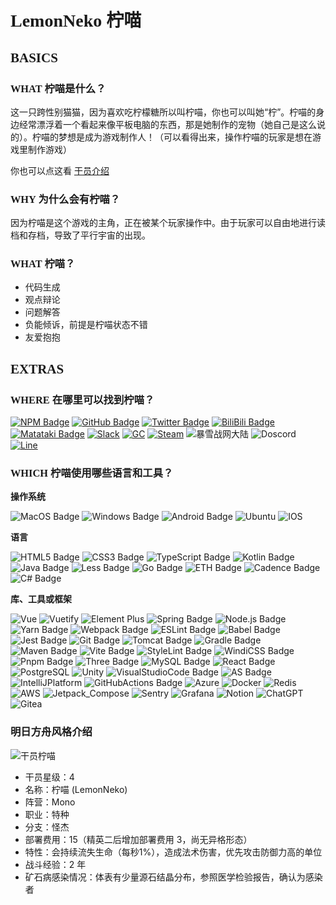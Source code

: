 # <span style="font-family:Trebuchet MS;">LemonNeko 柠喵</span>
## <span style="font-family:Trebuchet MS;">BASICS</span>
### <span style="font-family:Trebuchet MS;">WHAT 柠喵是什么？</span>
这一只跨性别猫猫，因为喜欢吃柠檬糖所以叫柠喵，你也可以叫她“柠”。柠喵的身边经常漂浮着一个看起来像平板电脑的东西，那是她制作的宠物（她自己是这么说的）。柠喵的梦想是成为游戏制作人！（可以看得出来，操作柠喵的玩家是想在游戏里制作游戏）

你也可以点这看 [干员介绍](#明日方舟风格介绍)

### <span style="font-family:Trebuchet MS;">WHY 为什么会有柠喵？</span>
因为柠喵是这个游戏的主角，正在被某个玩家操作中。由于玩家可以自由地进行读档和存档，导致了平行宇宙的出现。

### <span style="font-family:Trebuchet MS;">WHAT 柠喵？</span>
- 代码生成
- 观点辩论
- 问题解答
- 负能倾诉，前提是柠喵状态不错
- 友爱抱抱

## <span style="font-family:Trebuchet MS;">EXTRAS</span>
### <span style="font-family:Trebuchet MS;">WHERE 在哪里可以找到柠喵？</span>
[![NPM Badge][NPM-Badge]][NPM-Link]
[![GitHub Badge][GitHub-Badge]][GitHub-Link]
[![Twitter Badge][Twitter-Badge]][Twitter-Link]
[![BiliBili Badge][Bilibili-Badge]][Bilibili-Link]
[![Matataki Badge][Matataki-Badge]][Matataki-Link]
[![Slack][Slack]][Slack-Link]
[![GC][GC]][GC-Link]
[![Steam](https://img.shields.io/badge/-LemonNeko-000000?&logo=steam&logoColor=white)](https://steamcommunity.com/id/lemonneko_cn/)
![暴雪战网大陆](https://img.shields.io/badge/-%E6%88%98%E7%BD%91%E5%A4%A7%E9%99%86%E5%8C%BA%20RabiNeko%235496-148EFF?&logo=battle.net&logoColor=white)
![Doscord](https://img.shields.io/badge/-Discord%20LemonNeko%232262-5865F2?&logo=discord&logoColor=white)
[![Line](https://img.shields.io/badge/-LemonNekoL-00C300?&logo=line&logoColor=white)](https://line.me/ti/p/oLRH6tJNgy)

### <span style="font-family:Trebuchet MS;">WHICH 柠喵使用哪些语言和工具？</span>
**操作系统**

![MacOS Badge][MacOS-Badge]
![Windows Badge][Windows-Badge]
![Android Badge][Android-Badge]
![Ubuntu][Ubuntu]
![IOS][IOS]

**语言**

![HTML5 Badge][HTML5-Badge]
![CSS3 Badge][CSS3-Badge]
![TypeScript Badge][TypeScript-Badge]
![Kotlin Badge][Kotlin-Badge]
![Java Badge][Java-Badge]
![Less Badge][Less-Badge]
![Go Badge](https://img.shields.io/badge/-Go-00ADD8?&logo=go&logoColor=white)
![ETH Badge](https://img.shields.io/badge/-Solidity-363636?&logo=solidity&logoColor=white)
![Cadence Badge](https://img.shields.io/badge/-Cadence-00ef8b)
![C# Badge](https://img.shields.io/badge/-C%23-239120?&logo=csharp&logoColor=white)

**库、工具或框架**

![Vue][Vue]
![Vuetify][Vuetify]
![Element Plus][Element]
![Spring Badge][Spring-Badge]
![Node.js Badge][Node.js-Badge]
![Yarn Badge][Yarn-Badge]
![Webpack Badge][Webpack-Badge]
![ESLint Badge][ESLint-Badge]
![Babel Badge][Babel-Badge]
![Jest Badge][Jest-Badge]
![Git Badge][Git-Badge]
![Tomcat Badge][Tomcat-Badge]
![Gradle Badge][Gradle-Badge]
![Maven Badge][Maven-Badge]
![Vite Badge](https://img.shields.io/badge/-Vite-646CFF?&logo=vite&logoColor=white)
![StyleLint Badge](https://img.shields.io/badge/-StyleLint-263238?&logo=stylelint&logoColor=white)
![WindiCSS Badge](https://img.shields.io/badge/-WindiCSS-48B0F1?&logo=windicss&logoColor=white)
![Pnpm Badge](https://img.shields.io/badge/-Pnpm-F69220?&logo=pnpm&logoColor=white)
![Three Badge](https://img.shields.io/badge/-Three-000000?&logo=three.js&logoColor=white)
![MySQL Badge](https://img.shields.io/badge/-MySQL-4479A1?&logo=mysql&logoColor=white)
![React Badge](https://img.shields.io/badge/-React-61DAFB?&logo=react&logoColor=black)
![PostgreSQL](https://img.shields.io/badge/-PostgreSQL-4169E1?&logo=postgresql&logoColor=white)
![Unity](https://img.shields.io/badge/-Unity-FFFFFF?&logo=unity&logoColor=black)
![VisualStudioCode Badge][VisualStudioCode-Badge]
![AS Badge][AS-Badge]
![IntelliJPlatform](https://img.shields.io/badge/-Jetbrains-000000?&logo=jetbrains&logoColor=white)
![GitHubActions Badge][GitHubActions-Badge]
![Azure](https://img.shields.io/badge/-Azure-0078D4?&logo=microsoftazure&logoColor=white)
![Docker](https://img.shields.io/badge/-Docker-2496ED?&logo=docker&logoColor=white)
![Redis](https://img.shields.io/badge/-Redis-DC382D?&logo=redis&logoColor=white)
![AWS](https://img.shields.io/badge/-AWS-232F3E?&logo=amazonaws&logoColor=white)
![Jetpack_Compose](https://img.shields.io/badge/-Jetpack%20Compose-4285F4?&logo=jetpackcompose&logoColor=white)
![Sentry](https://img.shields.io/badge/-Sentry-362D59?&logo=sentry&logoColor=white)
![Grafana](https://img.shields.io/badge/-Grafana-F46800?&logo=grafana&logoColor=white)
![Notion](https://img.shields.io/badge/-Notion-000000?&logo=notion&logoColor=white)
![ChatGPT](https://img.shields.io/badge/-ChatGPT-412991?&logo=openai&logoColor=white)
![Gitea](https://img.shields.io/badge/-Gitea-609926?&logo=gitea&logoColor=white)

<!--以下是图标指向的链接-->
[GitHub-Link]: https://github.com/LemonNekoGH "GitHub Link"
[NPM-Link]: https://www.npmjs.com/~lemon_neko "NPM Link"
[Twitter-Link]: https://twitter.com/lemon_neko_cn "Twitter Link"
[Bilibili-Link]: https://space.bilibili.com/5325421 "Bilibili Link"
[Matataki-Link]: https://matataki.io/user/7105 "Matataki Link"
[Slack-Link]: https://gushiji.slack.com/team/U02GZ278C1H "Slack Link"
[GC-Link]: http://f.gamecreator.com.cn/home.php?mod=space&uid=4247 "GC Link"

<!-- 以下是图标的链接 -->
[GitHub-Badge]: https://img.shields.io/badge/-@LemonNekoGH-%23181717?&logo=github&logoColor=white "GitHub Badge"

[NPM-Badge]: https://img.shields.io/badge/-@lemon_neko-%23CB3837?&logo=npm&logoColor=black "NPM Badge"

[Twitter-Badge]: https://img.shields.io/badge/-@lemon_neko_cn-1da1f2?&logo=twitter&logoColor=white "Twitter Badge"

[Bilibili-Badge]: https://img.shields.io/badge/-@LemonNeko柠喵-fc7299?&logo=bilibili&logoColor=white "Bilibili Badge"

[Matataki-Badge]: https://img.shields.io/badge/-Matataki@LemonNeko柠喵-542de0 "Matataki Badge"

[IDEA]: https://img.shields.io/badge/-Intellij_IDEA-000?logo=intellij-idea&logoColor=white "IDEA"
[WS]: https://img.shields.io/badge/-WebStorm-000?logo=webstorm&logoColor=white "WS"

[Vue]: https://img.shields.io/badge/-Vue-4FC08D?logo=vue.js&logoColor=white "Vue"
[Element]: https://img.shields.io/badge/-Element-0DBD8B?logo=element&logoColor=white "Element"
[Vuetify]: https://img.shields.io/badge/-Vuetify-1867C0?logo=vuetify&logoColor=white "Vuetify"
[IOS]: https://img.shields.io/badge/-iOS-000?logo=apple&logoColor=white "IOS"
[Ubuntu]: https://img.shields.io/badge/-Ubuntu-E95420?logo=ubuntu&logoColor=white "Ubuntu"
[HTML5-Badge]: https://img.shields.io/badge/-HTML5-%23E34F26?&logo=html5&logoColor=white "HTML5 Badge"

[CSS3-Badge]: https://img.shields.io/badge/-CSS3-%231572B6?&logo=css3&logoColor=white "CSS3 Badge"

[TypeScript-Badge]: https://img.shields.io/badge/-TypeScript-%23007ACC?&logo=typescript&logoColor=white "TypeScript Badge"

[Git-Badge]: https://img.shields.io/badge/-Git-%23F05032?&logo=git&logoColor=white "Git Badge"

[Less-Badge]: https://img.shields.io/badge/-Less-%23CC6699?&logo=less&logoColor=white "Less Badge"

[Jest-Badge]: https://img.shields.io/badge/-Jest-%23C21325?&logo=jest&logoColor=white "Jest Badge"

[Yarn-Badge]: https://img.shields.io/badge/-Yarn-%232C8EBB?&logo=yarn&logoColor=white "Yarn Badge"

[Babel-Badge]: https://img.shields.io/badge/-Babel-%23F9DC3E?&logo=babel&logoColor=black "Babel Badge"

[ESLint-Badge]: https://img.shields.io/badge/-ESLint-%234B32C3?&logo=eslint&logoColor=white "ESLint Badge"

[Node.js-Badge]: https://img.shields.io/badge/-Node.js-%23339933?&logo=node.js&logoColor=white "Node.js Badge"

[Webpack-Badge]: https://img.shields.io/badge/-Webpack-%238DD6F9?&logo=webpack&logoColor=black "Webpack Badge"

[Windows-Badge]: https://img.shields.io/badge/-Windows-%230078D6?&logo=windows&logoColor=white "Windows Badge"

[GitHubActions-Badge]: https://img.shields.io/badge/-GitHub_Actions-%232088FF?&logo=github-actions&logoColor=white "GitHub Actions Badge"

[VisualStudioCode-Badge]: https://img.shields.io/badge/-Visual_Studio_Code-%23007ACC?&logo=visual-studio-code&logoColor=white "Visual Studio Code Badge"

[MacOS-Badge]: https://img.shields.io/badge/-macOS-%23999999?&logo=apple&logoColor=white "macOS Badge"

[AS-Badge]: https://img.shields.io/badge/-Android_Studio-3DDC84?&logo=android-studio&logoColor=white "AS Badge"

[Kotlin-Badge]: https://img.shields.io/badge/-Kotlin-red?&logo=kotlin&logoColor=white "Kotlin Badge"

[Java-Badge]: https://img.shields.io/badge/-Java-orange?&logo=java&logoColor=white "Java Badge"

[Spring-Badge]: https://img.shields.io/badge/-Spring_Boot-6DB33F?&logo=spring&logoColor=white "Spring Badge"

[Tomcat-Badge]: https://img.shields.io/badge/-Apache_Tomcat-F8DC75?logo=apache-tomcat&logoColor=black "Tomcat Badge"

[Gradle-Badge]: https://img.shields.io/badge/-Gradle-02303A?logo=gradle&logoColor=white "Gradle Badge"

[Maven-Badge]: https://img.shields.io/badge/-Apache_Maven-C71A36?logo=apache-maven&logoColor=white "Maven Badge"

[Slack]: https://img.shields.io/badge/-@LemonNeko-4A154B?&logo=slack&logoColor=white "Slack Badge"

[GC]: https://img.shields.io/badge/-GameCreator@LemonNekoGC-F8DC75?&logoColor=white "GC"

[Android-Badge]: https://img.shields.io/badge/-Android-3DDC84?logo=android&logoColor=white "Android Badge"
<!-- #endregion Tool Badges -->


<div id="明日方舟风格介绍"></div>

### 明日方舟风格介绍
![干员柠喵](https://user-images.githubusercontent.com/17664845/224785225-05c15ba4-94c9-4aca-b684-50070c76fa46.png)


- 干员星级：4
- 名称：柠喵 (LemonNeko)
- 阵营：Mono
- 职业：特种
- 分支：怪杰
- 部署费用：15（精英二后增加部署费用 3，尚无异格形态）
- 特性：会持续流失生命（每秒1%），造成法术伤害，优先攻击防御力高的单位
- 战斗经验：2 年
- 矿石病感染情况：体表有少量源石结晶分布，参照医学检验报告，确认为感染者
